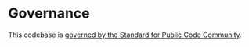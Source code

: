 # Governance

This codebase is [governed by the Standard for Public Code Community](https://github.com/standard-for-public-code/standard-for-public-code/blob/develop/GOVERNANCE.md).
